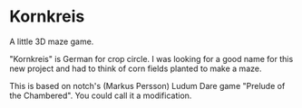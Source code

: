 Kornkreis
=========

A little 3D maze game.

"Kornkreis" is German for crop circle. I was looking for a good name for this new project and had to think of corn fields planted to make a maze.

This is based on notch's (Markus Persson) Ludum Dare game "Prelude of the Chambered". You could call it a modification.

